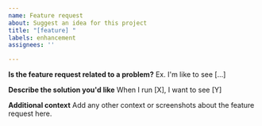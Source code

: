 ```yaml
---
name: Feature request
about: Suggest an idea for this project
title: "[feature] "
labels: enhancement
assignees: ''

---
```


**Is the feature request related to a problem?**
Ex. I'm like to see [...] 

**Describe the solution you'd like**
When I run [X], I want to see [Y]

**Additional context**
Add any other context or screenshots about the feature request here.
